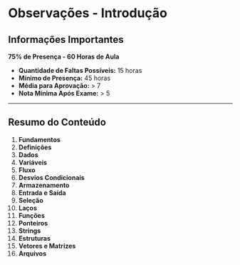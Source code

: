 # Observações - Introdução

## Informações Importantes

**75% de Presença - 60 Horas de Aula**

- **Quantidade de Faltas Possíveis:** 15 horas
- **Mínimo de Presença:** 45 horas
- **Média para Aprovação:** > 7
- **Nota Mínima Após Exame:** > 5

---

## Resumo do Conteúdo

1. **Fundamentos**
2. **Definições**
3. **Dados**
4. **Variáveis**
5. **Fluxo**
6. **Desvios Condicionais**
7. **Armazenamento**
8. **Entrada e Saída**
9. **Seleção**
10. **Laços**
11. **Funções**
12. **Ponteiros**
13. **Strings**
14. **Estruturas**
15. **Vetores e Matrizes**
16. **Arquivos**
